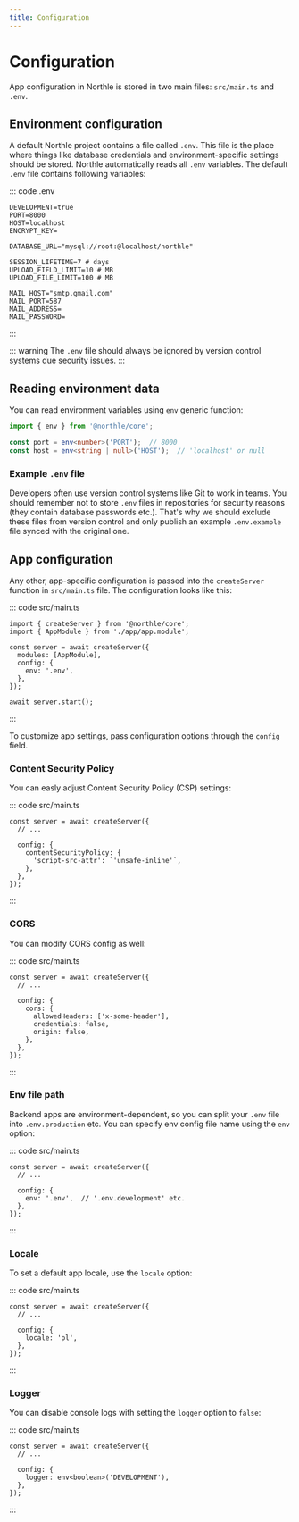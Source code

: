 ```yaml
---
title: Configuration
---
```


# Configuration

App configuration in Northle is stored in two main files: `src/main.ts` and `.env`.

## Environment configuration

A default Northle project contains a file called `.env`. This file is the place where things like database credentials and environment-specific settings should be stored. Northle automatically reads all `.env` variables. The default `.env` file contains following variables:

::: code .env
```
DEVELOPMENT=true
PORT=8000
HOST=localhost
ENCRYPT_KEY=

DATABASE_URL="mysql://root:@localhost/northle"

SESSION_LIFETIME=7 # days
UPLOAD_FIELD_LIMIT=10 # MB
UPLOAD_FILE_LIMIT=100 # MB

MAIL_HOST="smtp.gmail.com"
MAIL_PORT=587
MAIL_ADDRESS=
MAIL_PASSWORD=
```
:::

::: warning
The `.env` file should always be ignored by version control systems due security issues.
:::

## Reading environment data

You can read environment variables using `env` generic function:

```ts
import { env } from '@northle/core';

const port = env<number>('PORT');  // 8000
const host = env<string | null>('HOST');  // 'localhost' or null
```

### Example `.env` file

Developers often use version control systems like Git to work in teams. You should remember not to store `.env` files in repositories for security reasons (they contain database passwords etc.). That's why we should exclude these files from version control and only publish an example `.env.example` file synced with the original one.

## App configuration

Any other, app-specific configuration is passed into the `createServer` function in `src/main.ts` file. The configuration looks like this:

::: code src/main.ts
```ts{8-10}
import { createServer } from '@northle/core';
import { AppModule } from './app/app.module';

const server = await createServer({
  modules: [AppModule],
  config: {
    env: '.env',
  },
});

await server.start();
```
:::

To customize app settings, pass configuration options through the `config` field.

### Content Security Policy

You can easly adjust Content Security Policy (CSP) settings:

::: code src/main.ts
```ts{5-7}
const server = await createServer({
  // ...

  config: {
    contentSecurityPolicy: {
      'script-src-attr': `'unsafe-inline'`,
    },
  },
});
```
:::

### CORS

You can modify CORS config as well:

::: code src/main.ts
```ts{5-9}
const server = await createServer({
  // ...

  config: {
    cors: {
      allowedHeaders: ['x-some-header'],
      credentials: false,
      origin: false,
    },
  },
});
```
:::

### Env file path

Backend apps are environment-dependent, so you can split your `.env` file into `.env.production` etc. You can specify env config file name using the `env` option:

::: code src/main.ts
```ts{5}
const server = await createServer({
  // ...

  config: {
    env: '.env',  // '.env.development' etc.
  },
});
```
:::

### Locale

To set a default app locale, use the `locale` option:

::: code src/main.ts
```ts{5}
const server = await createServer({
  // ...

  config: {
    locale: 'pl',
  },
});
```
:::

### Logger

You can disable console logs with setting the `logger` option to `false`:

::: code src/main.ts
```ts{5}
const server = await createServer({
  // ...

  config: {
    logger: env<boolean>('DEVELOPMENT'),
  },
});
```
:::
